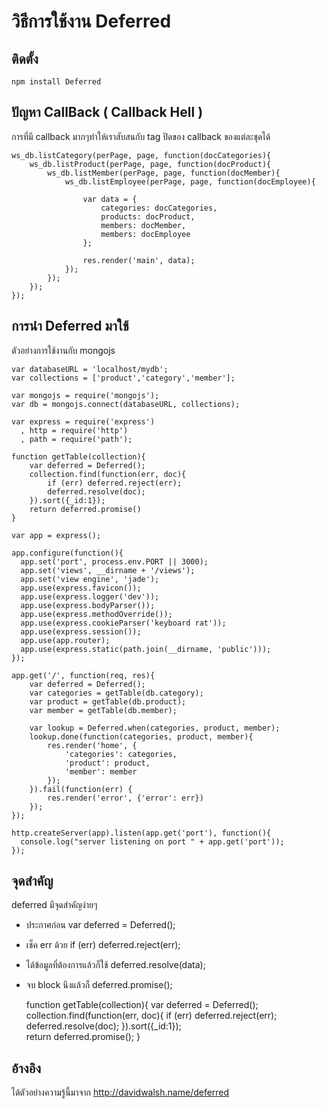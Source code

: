 # วิธีการใช้งาน Deferred 

## ติดตั้ง
	npm install Deferred

## ปัญหา CallBack ( Callback Hell )

การที่มี callback มากๆทำให้เราสับสนกับ tag ปิดของ callback ของแต่ละชุดได้ 

	ws_db.listCategory(perPage, page, function(docCategories){
		ws_db.listProduct(perPage, page, function(docProduct){
			ws_db.listMember(perPage, page, function(docMember){
				ws_db.listEmployee(perPage, page, function(docEmployee){
					
					var data = {
						categories: docCategories,
						products: docProduct,
						members: docMember,
						members: docEmployee
					};
						
					res.render('main', data);
				});
			});
		});
	});
	

## การนำ Deferred มาใช้

ตัวอย่างการใช้งานกับ mongojs

	var databaseURL = 'localhost/mydb';
	var collections = ['product','category','member'];
	
	var mongojs = require('mongojs');
	var db = mongojs.connect(databaseURL, collections);

	var express = require('express')
	  , http = require('http')
	  , path = require('path');
	
	function getTable(collection){
		var deferred = Deferred();
		collection.find(function(err, doc){
			if (err) deferred.reject(err);
			deferred.resolve(doc);
		}).sort({_id:1});	
		return deferred.promise()
	}

	var app = express();

	app.configure(function(){
	  app.set('port', process.env.PORT || 3000);
	  app.set('views', __dirname + '/views');
	  app.set('view engine', 'jade');
	  app.use(express.favicon());
	  app.use(express.logger('dev'));
	  app.use(express.bodyParser());
	  app.use(express.methodOverride());
	  app.use(express.cookieParser('keyboard rat'));
	  app.use(express.session());
	  app.use(app.router);
	  app.use(express.static(path.join(__dirname, 'public')));
	});

	app.get('/', function(req, res){
		var deferred = Deferred();
		var categories = getTable(db.category);
		var product = getTable(db.product);
		var member = getTable(db.member);
		
		var lookup = Deferred.when(categories, product, member);
		lookup.done(function(categories, product, member){
			res.render('home', {
				'categories': categories,
				'product': product,
				'member': member
			});
		}).fail(function(err) {
			res.render('error', {'error': err})
		});
	});
	
	http.createServer(app).listen(app.get('port'), function(){
	  console.log("server listening on port " + app.get('port'));
	});
	
## จุดสำคัญ

deferred มีจุดสำคัญง่ายๆ 
- ประกาศก่อน var deferred = Deferred();
- เช็ค err ด้วย if (err) deferred.reject(err);
- ได้ข้อมูลที่ต้องการแล้วก็ใช้ deferred.resolve(data);
- จบ block นึงแล้วก็ deferred.promise(); 

	function getTable(collection){
		var deferred = Deferred();
		collection.find(function(err, doc){
			if (err) deferred.reject(err);
			deferred.resolve(doc);
		}).sort({_id:1});	
		return deferred.promise();
	}

## อ้างอิง

ได้ตัวอย่างความรู้นี้มาจาก <http://davidwalsh.name/deferred>
